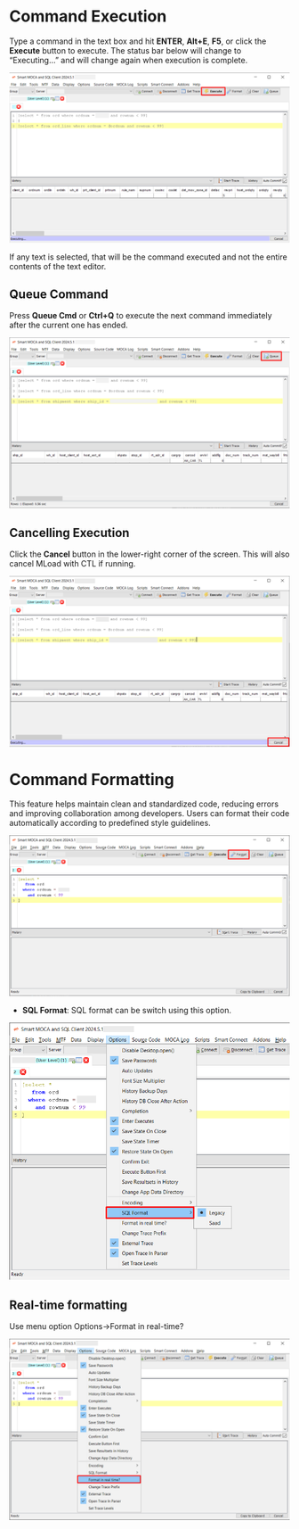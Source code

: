 # Command Execution

Type a command in the text box and hit **ENTER**, **Alt+E**, **F5**, or click the **Execute** button to execute. The status bar below will change to “Executing…” and will change again when execution is complete. 

  ![Execution](../.attachments/adhoc1.png)

If any text is selected, that will be the command executed and not the entire contents of the text editor.

## Queue Command

Press **Queue Cmd** or **Ctrl+Q** to execute the next command immediately after the current one has ended.

  ![Queue](../.attachments/adhoc2.png)

## Cancelling Execution

Click the **Cancel** button in the lower-right corner of the screen. This will also cancel MLoad with CTL if running.

  ![Cancellation](../.attachments/adhoc3.png)

# Command Formatting

This feature helps maintain clean and standardized code, reducing errors and improving collaboration among developers. Users can format their code automatically according to predefined style guidelines. 

![CodeFormat](../.attachments/codeformat.png)

- **SQL Format**: SQL format can be switch using this option.

![CodeFormat1](../.attachments/codeformat1.png)

## Real-time formatting

Use menu option Options->Format in real-time?

![CodeFormatReal](../.attachments/formatreal.png)